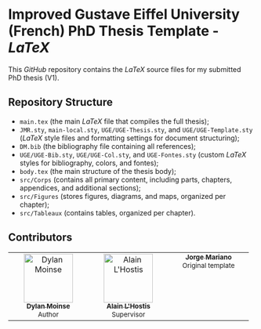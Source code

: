 # Improved Gustave Eiffel University (French) PhD Thesis Template - *LaTeX*

This *GitHub* repository contains the *LaTeX* source files for my submitted PhD thesis (V1).

## Repository Structure
* `main.tex` (the main *LaTeX* file that compiles the full thesis);
* `JMR.sty`, `main-local.sty`, `UGE/UGE-Thesis.sty`, and `UGE/UGE-Template.sty` (*LaTeX* style files and formatting settings for document structuring);
* `DM.bib` (the bibliography file containing all references);
* `UGE/UGE-Bib.sty`, `UGE/UGE-Col.sty`, and `UGE-Fontes.sty` (custom *LaTeX* styles for bibliography, colors, and fontes);
* `body.tex` (the main structure of the thesis body);
* `src/Corps` (contains all primary content, including parts, chapters, appendices, and additional sections);
* `src/Figures` (stores figures, diagrams, and maps, organized per chapter);
* `src/Tableaux` (contains tables, organized per chapter).

## Contributors

<table style="width: 100%;">
  <tbody>
    <tr>
      <td align="center" valign="top" style="width: 25%;">
        <a href="https://github.com/dylan-moinse">
          <img src="https://www.lvmt.fr/wp-content/uploads/2020/12/mmexport1724838810337_2-150x190.jpg" width="100px;" alt="Dylan Moinse"/>
          <br />
          <sub><b>Dylan Moinse</b></sub>
        </a>
        <br />
        <sub>Author</sub>
        <br />
        <a href="https://github.com/all-contributors/app/commits?author=dylan-moinse" title=""></a>
      </td>
      <td align="center" valign="top" style="width: 25%;">
        <a href="https://github.com/alainlhostis">
          <img src="https://www.lvmt.fr/wp-content/uploads/2016/12/IMG_20221123_102303_rognee-150x190.jpg" width="100px;" alt="Alain L'Hostis"/>
          <br />
          <sub><b>Alain L'Hostis</b></sub>
        </a>
        <br />
        <sub>Supervisor</sub>
        <br />
        <a href="https://github.com/all-contributors/app/commits?author=alainlhostis" title=""></a>
      </td>
      <td align="center" valign="top" style="width: 25%;">
        <a href="">
          <sub><b>Jorge Mariano</b></sub>
        </a>
        <br />
        <sub>Original template</sub>
        <br />
        <a href=""></a>
      </td>
    </tr>
  </tbody>
</table>

